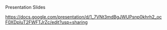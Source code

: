 Presentation Slides

https://docs.google.com/presentation/d/1_7VNt3mdBgJWUPsnp0khrh2_ocF0XDpIuT2FWFTJrZc/edit?usp=sharing
